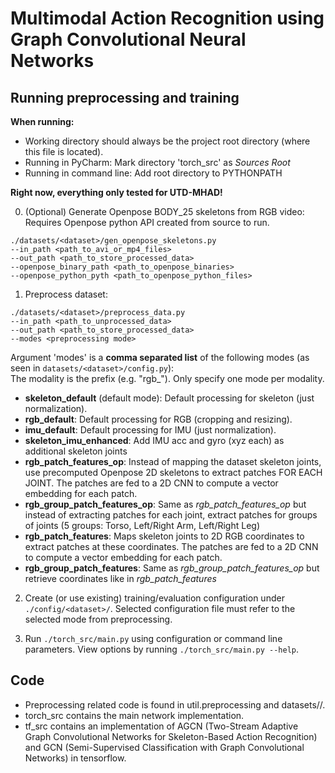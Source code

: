 # Multimodal Action Recognition using Graph Convolutional Neural Networks

## Running preprocessing and training
**When running:**
- Working directory should always be the project root directory (where this file is located).
- Running in PyCharm: Mark directory 'torch_src' as *Sources Root*
- Running in command line: Add root directory to PYTHONPATH

**Right now, everything only tested for UTD-MHAD!**

0. (Optional) Generate Openpose BODY_25 skeletons from RGB video:  
Requires Openpose python API created from source to run.
```
./datasets/<dataset>/gen_openpose_skeletons.py
--in_path <path_to_avi_or_mp4_files>
--out_path <path_to_store_processed_data>
--openpose_binary_path <path_to_openpose_binaries>
--openpose_python_pyth <path_to_openpose_python_files>
```

1. Preprocess dataset:  
```
./datasets/<dataset>/preprocess_data.py
--in_path <path_to_unprocessed_data>
--out_path <path_to_store_processed_data>
--modes <preprocessing mode>
```
Argument 'modes' is a **comma separated list** of the following modes (as seen in `datasets/<dataset>/config.py`):  
The modality is the prefix (e.g. "rgb_"). Only specify one mode per modality.
- **skeleton_default** (default mode): Default processing for skeleton (just normalization).
- **rgb_default**: Default processing for RGB (cropping and resizing).
- **imu_default**: Default processing for IMU (just normalization).
- **skeleton_imu_enhanced**: Add IMU acc and gyro (xyz each) as additional skeleton joints
- **rgb_patch_features_op**: Instead of mapping the dataset skeleton joints, use precomputed Openpose 2D skeletons to extract patches FOR EACH JOINT. The patches are fed to a 2D CNN to compute a vector embedding for each patch.
- **rgb_group_patch_features_op**: Same as *rgb_patch_features_op* but instead of extracting patches for each joint, extract patches for groups of joints (5 groups: Torso, Left/Right Arm, Left/Right Leg)
- **rgb_patch_features**: Maps skeleton joints to 2D RGB coordinates to extract patches at these coordinates. The patches are fed to a 2D CNN to compute a vector embedding for each patch.
- **rgb_group_patch_features**: Same as *rgb_group_patch_features_op* but retrieve coordinates like in *rgb_patch_features*

2. Create (or use existing) training/evaluation configuration under `./config/<dataset>/`.
Selected configuration file must refer to the selected mode from preprocessing.

3. Run `./torch_src/main.py` using configuration or command line parameters. View options by running `./torch_src/main.py --help`.


## Code
- Preprocessing related code is found in util.preprocessing and datasets/<dataset>/.
- torch_src contains the main network implementation.
- tf_src contains an implementation of AGCN (Two-Stream Adaptive Graph Convolutional Networks for Skeleton-Based Action Recognition) and GCN (Semi-Supervised Classification with Graph Convolutional Networks) in tensorflow.
